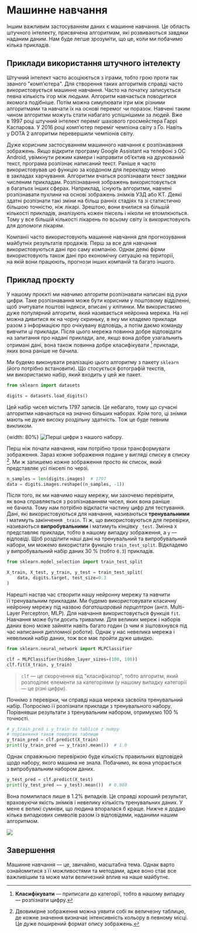 # Машинне навчання

Іншим важливим застосуванням даних є машинне навчання. Це область штучного інтелекту, присвячена алгоритмам, які розвиваються завдяки наданим даним. Нам буде легше зрозуміти, що&nbsp;це, коли ми&nbsp;побачимо кілька прикладів.

## Приклади використання штучного інтелекту

Штучний інтелект часто асоціюється з&nbsp;іграми, тобто грою проти так званого "комп’ютера". Для створення таких алгоритмів справді часто використовується машинне навчання. Часто на&nbsp;початку записується певна кількість ігор між людьми. Алгоритм навчається поводитися якомога подібніше. Потім можна симулювати ігри між різними алгоритмами та&nbsp;навчати їх на&nbsp;основі перемог чи поразок. Навчені таким чином алгоритми можуть стати набагато успішнішими за людей. Вже в&nbsp;1997 році штучний інтелект переміг шахового гросмейстера Гаррі Каспарова. У 2016 році комп’ютер переміг чемпіона світу з&nbsp;Ґо. Навіть у&nbsp;DOTA 2 алгоритми перевершили чемпіонів світу.

Дуже корисним застосуванням машинного навчання є розпізнавання зображень. Якщо відкрити програму Google Assistant на&nbsp;телефоні з&nbsp;ОС Android, увімкнути режим камери і направити об’єктив на&nbsp;друкований текст, програма розпізнає написаний текст. Раніше я часто використовував цю функцію за кордоном для перекладу меню в&nbsp;закладах харчування. Алгоритми вчаться розпізнавати текст завдяки численим прикладам. Розпізнавання зображень використовується в&nbsp;багатьох інших сферах. Наприклад, існують алгоритми, навчені розпізнавати пухлини на&nbsp;основі зображень знімків УЗД або КТ. Деякі здатні розпізнати такі зміни на&nbsp;більш ранніх стадіях та&nbsp;зі статистично більшою точністю, ніж лікарі. Зрештою, вони вчилися на&nbsp;більшій кількості прикладів, аналізують кожен піксель і ніколи не&nbsp;втомлюються. Тому у&nbsp;все більшій кількості лікарень по&nbsp;всьому світу їх використовують для допомоги лікарям.

Компанії часто використовують машинне навчання для прогнозування майбутніх результатів продажів. Перш за все для навчання використовуються дані про саму компанію. Однак деякі фірми використовують також дані про економічну ситуацію на&nbsp;території, на&nbsp;якій вони працюють, прогнози інших компаній та&nbsp;багато іншого.

## Приклад проєкту

У нашому проєкті ми&nbsp;навчимо алгоритм розпізнавати написані від руки цифри. Таке розпізнавання може бути корисним у&nbsp;поштовому відділенні, щоб зчитувати поштові індекси, вписані у&nbsp;клітинки. Ми&nbsp;використаємо дуже популярний алгоритм, який називається нейронна мережа. На неї можна дивитися як&nbsp;на&nbsp;чорну скриньку, в&nbsp;яку ми&nbsp;кладемо приклади разом з&nbsp;інформацією про очікувану відповідь, а потім даємо команду вивчити ці приклади. Після цього мережа повинна добре відповідати на&nbsp;запитання про надані приклади, але, якщо вона добре узагальнить отримані дані, вона також повинна добре класифікувати [^401_1] приклади, яких вона раніше не&nbsp;бачила.

Ми будемо виконувати реалізацію цього алгоритму з&nbsp;пакету `sklearn` (його потрібно встановити). Що стосується фотографій текстів, ми&nbsp;використаємо набір, який входить у&nbsp;цей же пакет.

```python
from sklearn import datasets

digits = datasets.load_digits()
```

Цей набір чисел містить 1797 записів. Це небагато, тому що&nbsp;сучасні алгоритми навчаються на&nbsp;значно більших наборах. Крім того, ці знімки мають не&nbsp;дуже високу роздільну здатність. Тож це&nbsp;буде певним викликом.

{width: 80%}
![Перші цифри з&nbsp;нашого набору.](402_digits.png)

Перш ніж почати навчання, нам потрібно трохи трансформувати зображення. Зараз кожне зображення подане у&nbsp;вигляді списку в&nbsp;списку [^401_2]. Ми&nbsp;ж запишемо кожне зображення просто як&nbsp;список, який представляє усі пікселі по&nbsp;черзі.

```python
n_samples = len(digits.images)  # 1797
data = digits.images.reshape((n_samples, -1))
```

Після того, як&nbsp;ми&nbsp;навчимо нашу мережу, ми&nbsp;захочемо перевірити, як&nbsp;вона справляється з&nbsp;розпізнаванням чисел, яких вона раніше не&nbsp;бачила. Тому нам потрібно відкласти частину цифр для тестування. Дані, які використовуються для навчання, називаються **тренувальними** і матимуть закінчення `_train`. Ті ж, що&nbsp;використовуються для перевірки, називаються **випробувальними** і матимуть кінцівку `_test`. Змінна `X` представляє приклади, тобто в&nbsp;нашому випадку зображення, а `y` — відповіді. Щоб&nbsp;розділити наші дані на&nbsp;тренувальний та&nbsp;випробувальний набори, ми&nbsp;можемо використати функцію `train_test_split`. Відкладемо у&nbsp;випробувальний набір даних 30 % (тобто `0.3`) прикладів.

```python
from sklearn.model_selection import train_test_split

X_train, X_test, y_train, y_test = train_test_split(
    data, digits.target, test_size=0.3
)
```

Нарешті настав час&nbsp;створити нашу нейронну мережу та&nbsp;навчити її&nbsp;тренувальним прикладам. Ми&nbsp;будемо використовувати класичну нейронну мережу під назвою *багатошаровий перцептрон* (англ. Multi-Layer Perceptron, MLP). Для навчання використовується функція `fit`. Навчання може бути досить тривалим. Для великих мереж і наборів даних воно може зайняти навіть багато годин (з чим я зіштовхнувся під час&nbsp;написання дипломної роботи). Однак у&nbsp;нас невелика мережа і невеликий набір даних, тож все має пройти дуже швидко.

```python
from sklearn.neural_network import MLPClassifier

clf = MLPClassifier(hidden_layer_sizes=(100, 100))
clf.fit(X_train, y_train)
```

> `clf` — це&nbsp;скорочення від "класифікатор", тобто алгоритм, який розподіляє елементи за категоріями (у нашому випадку категорії — це&nbsp;різні цифри).

Почнімо з&nbsp;перевірки, чи справді наша мережа засвоїла тренувальний набір. Попросімо її&nbsp;розпізнати приклади з&nbsp;тренувального набору. Порівнявши результати з&nbsp;тренувальним набором, отримуємо 100 % точності.

```python
# y_train_pred i y_train to tablice z numpy
# порівняння також повертає таблицю
y_train_pred = clf.predict(X_train)
print((y_train_pred == y_train).mean())  # 1.0
```

Однак справжньою перевіркою буде кількість правильних відповідей щодо набору, якого машина не&nbsp;знала. Побачимо, як&nbsp;вона упорається з&nbsp;випробувальним набором даних.

```python
y_test_pred = clf.predict(X_test)
print((y_test_pred == y_test).mean())  # 0.988
```

Вона помилилася лише в&nbsp;1.2% випадків. Це справді хороший результат, враховуючи якість знімків і невелику кількість тренувальних даних. У мене є великі сумніви, що&nbsp;людина впоралася б краще. Нижче я додаю кілька випадкових символів разом із відповідями, наданими нашим алгоритмом.

![](402_predicitons.png)

## Завершення

Машинне навчання — це, звичайно, масштабна тема. Однак варто ознайомитися з&nbsp;її можливостями та&nbsp;методами, адже воно стає все важливішим та&nbsp;може мати величезний вплив на&nbsp;наше майбутнє.

[^401_1]: **Класифікувати** — приписати до категорії, тобто в&nbsp;нашому випадку — розпізнати цифру.
[^401_2]: Двовимірне зображення можна уявити собі як&nbsp;величезну таблицю, де&nbsp;кожне значення визначає інтенсивність кольору в&nbsp;певному місці. Це дуже поширений формат опису зображень.



